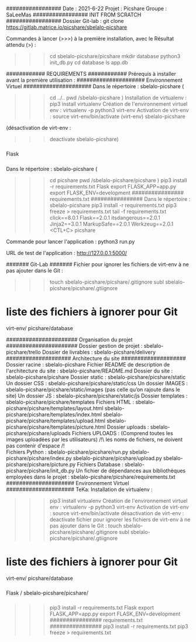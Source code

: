 #################
Date : 2021-6-22
Projet : Picshare
Groupe : SaLeeMas
#################
INIT FROM SCRATCH
#################
Dossier Git-lab :
git clone https://gitlab.matrice.io/picshare/sbelalo-picshare

Commandes à lancer (>>>) à la première installation, avec le
Résultat attendu (>) :
>>> cd sbelalo-picshare/picshare
>>> mkdir database
>>> python3 init_db.py
>>> cd database
>>> ls
> app.db

############
REQUIREMENTS
############
Prérequis à installer avant la première utilisation :
#####################
Environnement Virtuel
#####################
Dans le répertoire : sbelalo-picshare
(
>>> cd ../..
>>> pwd
> /sbelalo-picshare
)
Installation de virtualenv :
>>> pip3 install virtualenv
Création de l'environnement virtuel env :
>>> virtualenv -p python3 virt-env
Activation de virt-env :
>>> source virt-env/bin/activate
(virt-env) sbelalo-picshare

(désactivation de virt-env :
>>> deactivate
> sbelalo-picshare)

#####
Flask
#####
Dans le répertoire : sbelalo-picshare
(
>>> cd picshare
>>> pwd
> /sbelalo-picshare/picshare
)
>>> pip3 install -r requirements.txt Flask
>>> export FLASK_APP=app.py
>>> export FLASK_ENV=development
################
requirements.txt
################
Dans le répertoire : sbelalo-picshare
>>> pip3 install -r requirements.txt
>>> pip3 freeze > requirements.txt
>>> tail -f requirements.txt
> click==8.0.1
> Flask==2.0.1
> itsdangerous==2.0.1
> Jinja2==3.0.1
> MarkupSafe==2.0.1
> Werkzeug==2.0.1
>>> <CTL+C>
> picshare 

Commande pour lancer l'application :
python3 run.py

URL de test de l'application :
http://127.0.0.1:5000/

#######
Git-Lab
#######
Fichier pour ignorer les fichiers de virt-env à ne pas ajouter dans le Git :
>>> touch sbelalo-picshare/picshare/.gitignore
>>> subl sbelalo-picshare/picshare/.gtiignore
# liste des fichiers à ignorer pour Git
virt-env/
picshare/database


######################
Organisation du projet
######################
Dossier gestion de projet : sbelalo-picshare/trello
Dossier de livrables : sbelalo-picshare/delivery
####################
Architecture du site
####################
Dossier racine : sbelalo-picshare
Fichier README de description de l'architecture du site : sbelalo-picshare/README.md
Dossier du site : sbelalo-picshare/picshare
Dossier static :  sbelalo-picshare/picshare/static
Un dossier CSS : sbelalo-picshare/picshare/static/css
Un dossier IMAGES : sbelalo-picshare/picshare/static/images
(pas celle qu’on rajoute dans le site)
Un dossier JS : sbelalo-picshare/picshare/static/js
Dossier templates : sbelalo-picshare/picshare/templates
Fichiers HTML :
sbelalo-picshare/picshare/templates/layout.html
sbelalo-picshare/picshare/templates/index.html
sbelalo-picshare/picshare/templates/upload.html
sbelalo-picshare/picshare/templates/picture.html
Dossier uploads : sbelalo-picshare/picshare/uploads
Fichiers UPLOADS : (Comprend toutes les images uploadées par les utilisateurs)
/!\ les noms de fichiers, ne doivent pas contenir d'espace /!\
Fichiers Python : 
sbelalo-picshare/picshare/run.py
sbelalo-picshare/picshare/index.py
sbelalo-picshare/picshare/upload.py
sbelalo-picshare/picshare/picture.py
Fichiers Database : 
sbelalo-picshare/picshare/init_db.py
Un fichier de dépendances aux bibliothèques employées dans le projet : 
sbelalo-picshare/picshare/requirements.txt
#####################
Environnement Virtuel
#####################
TeKa:
Installation de virtualenv :
>>> pip3 install virtualenv
Création de l'environnement virtuel env :
>>> virtualenv -p python3 virt-env
Activation de virt-env :
>>> source virt-env/bin/activate
désactivation de virt-env :
>>> deactivate
fichier pour ignorer les fichiers de virt-env à ne pas ajouter dans le Git :
>>> touch sbelalo-picshare/picshare/.gitignore
>>> subl sbelalo-picshare/picshare/.gtiignore
# liste des fichiers à ignorer pour Git
virt-env/
picshare/database
#####
Flask / sbelalo-picshare/picshare/
#####
>>> pip3 install -r requirements.txt Flask
>>> export FLASK_APP=app.py
>>> export FLASK_ENV=development
################
requirements.txt
################
>>> pip3 install -r requirements.txt
>>> pip3 freeze > requirements.txt

